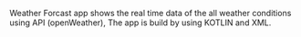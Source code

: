 Weather Forcast app shows the real time data of the all weather conditions using API (openWeather),
The app is build by using KOTLIN and XML.
